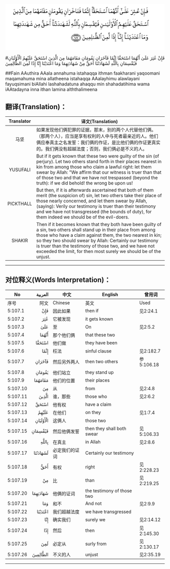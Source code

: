 ![005:107](images/005_107.gif)

#فَإِنْ عُثِرَ عَلَىٰ أَنَّهُمَا اسْتَحَقَّا إِثْمًا فَآخَرَانِ يَقُومَانِ مَقَامَهُمَا مِنَ الَّذِينَ اسْتَحَقَّ عَلَيْهِمُ الْأَوْلَيَانِ فَيُقْسِمَانِ بِاللَّهِ لَشَهَادَتُنَا أَحَقُّ مِنْ شَهَادَتِهِمَا وَمَا اعْتَدَيْنَا إِنَّا إِذًا لَمِنَ الظَّالِمِينَ 

##Fain AAuthira AAala annahuma istahaqqa ithman faakharani yaqoomani maqamahuma mina allatheena istahaqqa AAalayhimu alawlayani fayuqsimani biAllahi lashahadatuna ahaqqu min shahadatihima wama iAAtadayna inna ithan lamina alththalimeena 

## 翻译(Translation)：

| Translator | 译文(Translation)                                            |
| :--------: | ------------------------------------------------------------ |
|    马坚    | 如果发现他们俩犯罪的证据，那末，别的两个人代替他们俩。（那两个人），应当是享有权利的人中与死者最亲近的人。他们俩应奉真主之名发誓：我们俩的作证，是比他们俩的作证更真实的。我们俩没有超越法度；否则，我们俩必是不义的人。 |
|  YUSUFALI  | But if it gets known that these two were guilty of the sin (of perjury). Let two others stand forth in their places nearest in kin from among those who claim a lawful right: let them swear by Allah: "We affirm that our witness is truer than that of those two and that we have not trespassed (beyond the truth): if we did behold! the wrong be upon us! |
| PICKTHALL  | But then, if it is afterwards ascertained that both of them merit (the suspicion of) sin, let two others take their place of those nearly concerned, and let them swear by Allah, (saying): Verily our testimony is truer than their testimony and we have not transgressed (the bounds of duty), for them indeed we should be of the evil-doers. |
|   SHAKIR   | Then if it becomes known that they both have been guilty of a sin, two others shall stand up in their place from among those who have a claim against them, the two nearest in kin; so they two should swear by Allah: Certainly our testimony is truer than the testimony of those two, and we have not exceeded the limit, for then most surely we should be of the unjust. |

---

## 对位释义(Words Interpretation)：

| No   | العربية | 中文    | English | 曾用词 |
| ---- | ------: | ------- | ------- | ------ |
| 序号 |    阿文 | Chinese | 英文    | Used   |
| 5:107.1  | فَإِنْ      | 因此如果       | then if                    | 见2:24.1   |
| 5:107.2  | عُثِرَ      | 它被发现       | it gets known              |            |
| 5:107.3  | عَلَىٰ      | 至             | On                         | 见2:5.2    |
| 5:107.4  | أَنَّهُمَا    | 那个他们俩     | that these two             |            |
| 5:107.5  | اسْتَحَقَّا   | 他们做         | they have been             |            |
| 5:107.6  | إِثْمًا     | 枉法           | sinful clause              | 见2:182.7  |
| 5:107.7  | فَآخَرَانِ   | 然后另外两人   | then two others            | 参5:106.18 |
| 5:107.8  | يَقُومَانِ   | 他们站立       | they stand up              |            |
| 5:107.9  | مَقَامَهُمَا  | 他们的位置     | their places               |            |
| 5:107.10 | مِنَ       | 从             | from                       | 见2:4.8    |
| 5:107.11 | الَّذِينَ    | 谁，那些       | those who                  | 见2:6.2    |
| 5:107.12 | اسْتَحَقَّ    | 他有权         | have a claim               |            |
| 5:107.13 | عَلَيْهِمُ    | 在他们         | on they                    | 见1:7.4    |
| 5:107.14 | الْأَوْلَيَانِ | 这俩人         | those two                  |            |
| 5:107.15 | فَيُقْسِمَانِ  | 然后他俩发誓   | then they shall both swear | 见5:106.33 |
| 5:107.16 | بِاللَّهِ    | 在真主         | in Allah                   | 见2:8.6    |
| 5:107.17 | لَشَهَادَتُنَا | 必定我们的证词 | Certainly our testimony    |            |
| 5:107.18 | أَحَقُّ      | 有权           | right                      | 见2:228.23 |
| 5:107.19 | مِنْ       | 比             | than                       | 见2:219.25 |
| 5:107.20 | شَهَادَتِهِمَا | 他俩的证词     | the testimony of those two |            |
| 5:107.21 | وَمَا      | 和不           | And not                    | 见2:9.9    |
| 5:107.22 | اعْتَدَيْنَا  | 我们超越法度   | we have transgressed       |            |
| 5:107.23 | إِنَّا      | 确实我们       | surely we                  | 见2:14.12  |
| 5:107.24 | إِذًا      | 然后           | then                       | 见2:145.30 |
| 5:107.25 | لَمِنَ      | 必定从         | surly from                 | 见2:130.17 |
| 5:107.26 | الظَّالِمِينَ | 不义的人       | unjust                     | 见2:35.19  |

---
